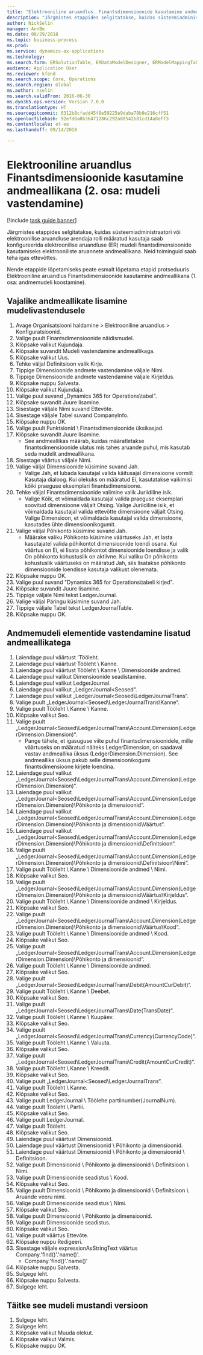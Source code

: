 ```yaml
--- 
title: "Elektrooniline aruandlus. Finantsdimensioonide kasutamine andmeallikana (2. osa – mudeli vastendamine)"
description: "Järgmistes etappides selgitatakse, kuidas süsteemiadministraatori või elektroonilise aruandluse arendaja rolli määratud kasutaja saab konfigureerida elektroonilise aruandluse (ER) mudeli finantsdimensioonide kasutamiseks elektrooniliste aruannete andmeallikana."
author: NickSelin
manager: AnnBe
ms.date: 08/29/2018
ms.topic: business-process
ms.prod: 
ms.service: dynamics-ax-applications
ms.technology: 
ms.search.form: ERSolutionTable, ERDataModelDesigner, ERModelMappingTable, ERModelMappingDesigner, ERExpressionDesignerFormula
audience: Application User
ms.reviewer: kfend
ms.search.scope: Core, Operations
ms.search.region: Global
ms.author: nselin
ms.search.validFrom: 2016-06-30
ms.dyn365.ops.version: Version 7.0.0
ms.translationtype: HT
ms.sourcegitcommit: 0312b8cfadd45f8e59225e9daba78b9e216cff51
ms.openlocfilehash: 92efd6a0b36471286c292a80542b81cd14a8eff3
ms.contentlocale: et-ee
ms.lasthandoff: 09/14/2018

---
```

# <a name="er-use-financial-dimensions-as-a-data-source-part-2-model-mapping"></a>Elektrooniline aruandlus Finantsdimensioonide kasutamine andmeallikana (2. osa: mudeli vastendamine)

[!include [task guide banner](../../includes/task-guide-banner.md)]

Järgmistes etappides selgitatakse, kuidas süsteemiadministraatori või elektroonilise aruandluse arendaja rolli määratud kasutaja saab konfigureerida elektroonilise aruandluse (ER) mudeli finantsdimensioonide kasutamiseks elektrooniliste aruannete andmeallikana. Neid toiminguid saab teha igas ettevõttes.

Nende etappide lõpetamiseks peate esmalt lõpetama etapid protseduuris Elektrooniline aruandlus Finantsdimensioonide kasutamine andmeallikana (1. osa: andmemudeli koostamine).


## <a name="add-required-data-sources-to-model-mapping"></a>Vajalike andmeallikate lisamine mudelivastendusele
1. Avage Organisatsiooni haldamine > Elektrooniline aruandlus > Konfiguratsioonid.
2. Valige puult Finantsdimensioonide näidismudel.
3. Klõpsake valikut Kujundaja.
4. Klõpsake suvandit Mudeli vastendamine andmeallikaga.
5. Klõpsake valikut Uus.
6. Tehke väljal Definitsioon valik Kirje.
7. Tippige Dimensioonide andmete vastendamine väljale Nimi.
8. Tippige Dimensioonide andmete vastendamine väljale Kirjeldus.
9. Klõpsake nuppu Salvesta.
10. Klõpsake valikut Kujundaja.
11. Valige puul suvand „Dynamics 365 for Operations\tabel“.
12. Klõpsake suvandit Juure lisamine.
13. Sisestage väljale Nimi suvand Ettevõte.
14. Sisestage väljale Tabel suvand CompanyInfo.
15. Klõpsake nuppu OK.
16. Valige puult Funktsionid \ Finantsdimensioonide üksikasjad.
17. Klõpsake suvandit Juure lisamine.
    * See andmeallikas määrab, kuidas määratletakse finantsdimensioonide ulatus mis tahes aruande puhul, mis kasutab seda mudelit andmeallikana.  
18. Sisestage väärtus väljale Nimi.
19. Valige väljal Dimensioonide küsimine suvand Jah.
    * Valige Jah, et lubada kasutajal valida käitusajal dimensioone vormilt Kasutaja dialoog. Kui olekuks on määratud Ei, kasutatakse vaikimisi kõiki praeguse eksemplari finantsdimensioone.  
20. Tehke väljal Finantsdimensioonide valimine valik Juriidiline isik.
    * Valige Kõik, et võimaldada kasutajal valida praeguse eksemplari soovitud dimensioone väljalt Otsing.  Valige Juriidiline isik, et võimaldada kasutajal valida ettevõtte dimensioone väljalt Otsing.  Valige Dimensioon, et võimaldada kasutajal valida dimensioone, kasutades ühte dimensioonikogumit.  
21. Valige väljal Põhikonto küsimine suvand Jah.
    * Määrake valiku Põhikonto küsimine väärtuseks Jah, et lasta kasutajatel valida põhikontot dimensioonide loendi osana.   Kui väärtus on Ei, ei lisata põhikontot dimensioonide loendisse ja valik On põhikonto kohustuslik on aktiivne. Kui valiku On põhikonto kohustuslik väärtuseks on määratud Jah, siis lisatakse põhikonto dimensioonide loendisse kasutaja valikust olenemata.  
22. Klõpsake nuppu OK.
23. Valige puul suvand "Dynamics 365 for Operations\tabeli kirjed".
24. Klõpsake suvandit Juure lisamine.
25. Tippige väljale Nimi tekst LedgerJournal.
26. Valige väljal Päringu küsimine suvand Jah.
27. Tippige väljale Tabel tekst LedgerJournalTable.
28. Klõpsake nuppu OK.

## <a name="map-data-model-elements-to-added-data-sources"></a>Andmemudeli elementide vastendamine lisatud andmeallikatega
1. Laiendage puul väärtust 'Tööleht.
2. Laiendage puul väärtust Tööleht \ Kanne.
3. Laiendage puul väärtust Tööleht \ Kanne \ Dimensioonide andmed.
4. Laiendage puul valikut Dimensioonide seadistamine.
5. Laiendage puul valikut LedgerJournal.
6. Laiendage puul valikut „LedgerJournal\<Seosed“.
7. Laiendage puul valikut „LedgerJournal\<Seosed\LedgerJournalTrans“.
8. Valige puult „LedgerJournal\<Seosed\LedgerJournalTrans\Kanne“.
9. Valige puult Tööleht \ Kanne \ Kanne.
10. Klõpsake valikut Seo.
11. Valige puult „LedgerJournal\<Seosed\LedgerJournalTrans\Account.Dimension(LedgerDimension.Dimension)“.
    * Pange tähele, et igasuguse viite puhul finantsdimensioonidele, mille väärtuseks on määratud näiteks LedgerDimension, on saadaval vastav andmeallika üksus (LedgerDimension.Dimension). See andmeallika üksus pakub selle dimensioonikogumi finantsdimensioone kirjete loendina.  
12. Laiendage puul valikut „LedgerJournal\<Seosed\LedgerJournalTrans\Account.Dimension(LedgerDimension.Dimension)“.
13. Laiendage puul valikut „LedgerJournal\<Seosed\LedgerJournalTrans\Account.Dimension(LedgerDimension.Dimension)\Põhikonto ja dimensioonid“.
14. Laiendage puul valikut „LedgerJournal\<Seosed\LedgerJournalTrans\Account.Dimension(LedgerDimension.Dimension)\Põhikonto ja dimensioonid\Väärtus“.
15. Laiendage puul valikut „LedgerJournal\<Seosed\LedgerJournalTrans\Account.Dimension(LedgerDimension.Dimension)\Põhikonto ja dimensioonid\Definitsioon“.
16. Valige puult „LedgerJournal\<Seosed\LedgerJournalTrans\Account.Dimension(LedgerDimension.Dimension)\Põhikonto ja dimensioonid\Definitsioon\Nimi“.
17. Valige puult Tööleht \ Kanne \ Dimensioonide andmed \ Nimi.
18. Klõpsake valikut Seo.
19. Valige puult „LedgerJournal\<Seosed\LedgerJournalTrans\Account.Dimension(LedgerDimension.Dimension)\Põhikonto ja dimensioonid\Väärtus\Kirjeldus“.
20. Valige puult Tööleht \ Kanne \ Dimensioonide andmed \ Kirjeldus.
21. Klõpsake valikut Seo.
22. Valige puult „LedgerJournal\<Seosed\LedgerJournalTrans\Account.Dimension(LedgerDimension.Dimension)\Põhikonto ja dimensioonid\Väärtus\Kood“.
23. Valige puult Tööleht \ Kanne \ Dimensioonide andmed \ Kood.
24. Klõpsake valikut Seo.
25. Valige puult „LedgerJournal\<Seosed\LedgerJournalTrans\Account.Dimension(LedgerDimension.Dimension)\Põhikonto ja dimensioonid“.
26. Valige puult Tööleht \ Kanne \ Dimensioonide andmed.
27. Klõpsake valikut Seo.
28. Valige puult „LedgerJournal\<Seosed\LedgerJournalTrans\Debit(AmountCurDebit)“.
29. Valige puult Tööleht \ Kanne \ Deebet.
30. Klõpsake valikut Seo.
31. Valige puult „LedgerJournal\<Seosed\LedgerJournalTrans\Date(TransDate)“.
32. Valige puult Tööleht \ Kanne \ Kuupäev.
33. Klõpsake valikut Seo.
34. Valige puult „LedgerJournal\<Seosed\LedgerJournalTrans\Currency(CurrencyCode)“.
35. Valige puult Tööleht \ Kanne \ Valuuta.
36. Klõpsake valikut Seo.
37. Valige puult „LedgerJournal\<Seosed\LedgerJournalTrans\Credit(AmountCurCredit)“.
38. Valige puult Tööleht \ Kanne \ Kreedit.
39. Klõpsake valikut Seo.
40. Valige puult „LedgerJournal\<Seosed\LedgerJournalTrans“.
41. Valige puult Tööleht \ Kanne.
42. Klõpsake valikut Seo.
43. Valige puult LedgerJournal \ Töölehe partiinumber(JournalNum).
44. Valige puult Tööleht \ Partii.
45. Klõpsake valikut Seo.
46. Valige puult LedgerJournal.
47. Valige puult Tööleht.
48. Klõpsake valikut Seo.
49. Laiendage puul väärtust Dimensioonid.
50. Laiendage puul väärtust Dimensioonid \ Põhikonto ja dimensioonid.
51. Laiendage puul väärtust Dimensioonid \ Põhikonto ja dimensioonid \ Definitsioon.
52. Valige puult Dimensioonid \ Põhikonto ja dimensioonid \ Definitsioon \ Nimi.
53. Valige puult Dimensioonide seadistus \ Kood.
54. Klõpsake valikut Seo.
55. Valige puult Dimensioonid \ Põhikonto ja dimensioonid \ Definitsioon \ Aruande veeru nimi.
56. Valige puult Dimensioonide seadistus \ Nimi.
57. Klõpsake valikut Seo.
58. Valige puult Dimensioonid \ Põhikonto ja dimensioonid.
59. Valige puult Dimensioonide seadistus.
60. Klõpsake valikut Seo.
61. Valige puult väärtus Ettevõte.
62. Klõpsake nuppu Redigeeri.
63. Sisestage väljale expressionAsStringText väärtus Company.'find()'.'name()'.
    * Company.'find()'.'name()'  
64. Klõpsake nuppu Salvesta.
65. Sulgege leht.
66. Klõpsake nuppu Salvesta.
67. Sulgege leht.

## <a name="complete-this-draft-models-version"></a>Täitke see mudeli mustandi versioon
1. Sulgege leht.
2. Sulgege leht.
3. Klõpsake valikut Muuda olekut.
4. Klõpsake valikut Valmis.
5. Klõpsake nuppu OK.


